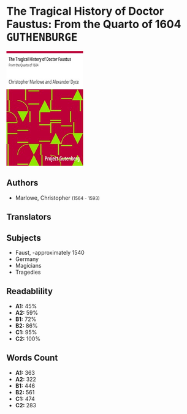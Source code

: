 # The Tragical History of Doctor Faustus: From the Quarto of 1604 <kbd>GUTHENBURGE</kbd>

![](./cover.medium.jpg "")

## Authors


 - Marlowe, Christopher <small>(1564 - 1593)</small>

## Translators



## Subjects


 - Faust, -approximately 1540
 - Germany
 - Magicians
 - Tragedies

## Readablility


 - **A1:** 45%
 - **A2:** 59%
 - **B1:** 72%
 - **B2:** 86%
 - **C1:** 95%
 - **C2:** 100%

## Words Count


 - **A1:** 363
 - **A2:** 322
 - **B1:** 446
 - **B2:** 561
 - **C1:** 474
 - **C2:** 283
